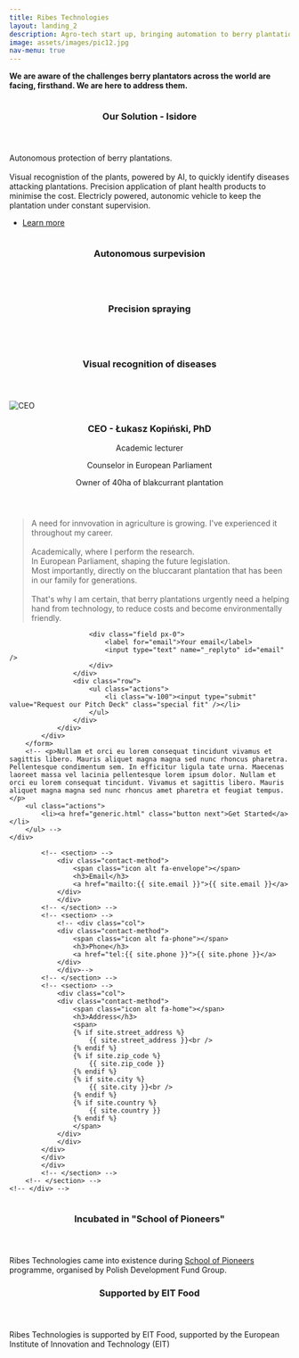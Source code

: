 ```yaml
---
title: Ribes Technologies
layout: landing_2
description: Agro-tech start up, bringing automation to berry plantations.
image: assets/images/pic12.jpg
nav-menu: true
---
```


<!-- Main -->
<div id="main">

<!-- One -->
<section id="one">
	<div class="inner">
		<!-- <header class="major">
			<h2>Leading innovation in agriculture</h2>
		</header> -->
		<p class="text-center">
		<!-- <p> -->
		<strong>We are aware of the challenges berry plantators across the world are facing, firsthand. We are here to address them.</strong></p>
		<!-- <p>The goal remains the same: to deliver a healthy and environmentally friendly fruit to our customers.</p> -->
		<!-- <p>We are here to provide a tool that adresses these problems.</p> -->
	</div>
</section>

<!-- Two -->
<section id="two" class="spotlights">
	<section class="pb-5 pt-3">
		<a href="generic.html" class="image">
			<img src="{% link assets/images/isidore_hero.png %}" alt="" data-position="center center" />
		</a>
		<div class="content">
			<div class="inner">
				<header class="major">
					<h3>Our Solution - Isidore</h3>
				</header>
				<p>Autonomous protection of berry plantations.<br><br>
				Visual recognistion of the plants, powered by AI, to quickly identify diseases attacking plantations.
				Precision application of plant health products to minimise the cost.
				Electricly powered, autonomic vehicle to keep the plantation under constant supervision.</p>
				<ul class="actions">
					<li><a href="/isidore" class="button">Learn more</a></li>
				</ul>
			</div>
		</div>
	</section>
		<section id="one" class="tiles">
			<article>
				<span class="image">
					<img src="{% link assets/images/pic18.jpg %}" alt="" />
				</span>
				<header class="major">
					<h3>Autonomous surpevision</h3>
					<!-- <p>fdsafdasfdasfs</p> -->
				</header>
			</article>
			<article>
				<span class="image">
					<img src="{% link assets/images/pic16.jpg %}" alt="" />
				</span>
				<header class="major">
					<h3>Precision spraying</h3>
					<!-- <p>fdsafdasfdasfs</p> -->
				</header>
			</article>
						<article>
				<span class="image">
					<img src="{% link assets/images/pic14.jpg %}" alt="" />
				</span>
				<header class="major">
					<h3>Visual recognition of diseases</h3>
					<!-- <p>fdsafdasfdasfs</p> -->
				</header>
			</article>
		</section>
		<!-- CEO quote -->
		<section>
			<div class="container p-5">
				<div class="row justify-content-md-center align-items-center py-3">
					<!-- <div class="d-flex w-100 justify-content-center align-items-center"> -->
						<div class="col-md-5">
						<div class="row ">
							<div class="col col-md-5">
								<img src="{% link assets/images/pic17.png %}"  class="rounded-circle" alt="CEO">
							</div>
							</div>
							<div class="row">
							<!-- <div class="row justify-content-md-center py-3"> -->
								<div class="col-md-12">
									<header class="major">
										<h3>CEO - Łukasz Kopiński, PhD</h3>
										<!-- <h3>Łukasz Kopiński, PhD</h3> -->
										<!-- <p class="text-none">Academic lecturer - University of Life Sciences in Lublin</p> -->
										<!-- <p class="text-none">CEO</p> -->
										<p class="text-none">Academic lecturer</p>
										<!-- <p class="text-none">Counselor in European Parliament’s Agriculture Committee</p> -->
										<p class="text-none">Counselor in European Parliament</p>
										<p class="text-none">Owner of 40ha of blakcurrant plantation</p>
									</header>
								</div>
							</div>
							</div>
				<!-- </div> -->
					<div class="col-md-7">
						<blockquote class="mb-0">
							A need for innvovation in agriculture is growing. I've experienced it throughout my career.<br><br>
							Academically, where I perform the research.<br>
							In European Parliament, shaping the future legislation.<br>
							Most importantly, directly on the bluccarant plantation that has been in our family for generations.<br><br>
							That's why I am certain, that berry plantations urgently need a helping hand from technology, to reduce costs and become environmentally friendly.
						</blockquote>
					</div>
				</div>
			</div>
		</section>
	<!-- <section>
		<a href="generic.html" class="image">
			<img src="{% link assets/images/pic09.jpg %}" alt="" data-position="top center" />
		</a>
		<div class="content">
			<div class="inner">
				<header class="major">
					<h3>Rhoncus magna</h3>
				</header>
				<p>Nullam et orci eu lorem consequat tincidunt vivamus et sagittis magna sed nunc rhoncus condimentum sem. In efficitur ligula tate urna. Maecenas massa sed magna lacinia magna pellentesque lorem ipsum dolor. Nullam et orci eu lorem consequat tincidunt. Vivamus et sagittis tempus.</p>
				<ul class="actions">
					<li><a href="generic.html" class="button">Learn more</a></li>
				</ul>
			</div>
		</div>
	</section> -->
	<!-- <section>
		<a href="generic.html" class="image">
			<img src="{% link assets/images/pic10.jpg %}" alt="" data-position="25% 25%" />
		</a>
		<div class="content">
			<div class="inner">
				<header class="major">
					<h3>Sed nunc ligula</h3>
				</header>
				<p>Nullam et orci eu lorem consequat tincidunt vivamus et sagittis magna sed nunc rhoncus condimentum sem. In efficitur ligula tate urna. Maecenas massa sed magna lacinia magna pellentesque lorem ipsum dolor. Nullam et orci eu lorem consequat tincidunt. Vivamus et sagittis tempus.</p>
				<ul class="actions">
					<li><a href="generic.html" class="button">Learn more</a></li>
				</ul>
			</div>
		</div>
	</section> -->
</section>

<!-- Three -->
<section id="three">
	<div class="inner">
		<!-- <header class="major">
			<h2>Pitch deck</h2>
		</header> -->
		<!-- <p>
			We are open for cooperations. If you want to learn more about company and product, we would love to share our pitch deck with you.
		</p> -->
		<div class="mt-5"></div>
		<form name="pitch-deck-form" method="POST" data-netlify="true">
			<div class="row justify-content-md-center">
				<div class="col-md-6">
					<div class="row">

						<div class="field px-0">
							<label for="email">Your email</label>
							<input type="text" name="_replyto" id="email" />
						</div>
					</div>
					<div class="row">
						<ul class="actions">
							<li class="w-100"><input type="submit" value="Request our Pitch Deck" class="special fit" /></li>
						</ul>
					</div>
				</div>
			</div>
		</form>
		<!-- <p>Nullam et orci eu lorem consequat tincidunt vivamus et sagittis libero. Mauris aliquet magna magna sed nunc rhoncus pharetra. Pellentesque condimentum sem. In efficitur ligula tate urna. Maecenas laoreet massa vel lacinia pellentesque lorem ipsum dolor. Nullam et orci eu lorem consequat tincidunt. Vivamus et sagittis libero. Mauris aliquet magna magna sed nunc rhoncus amet pharetra et feugiat tempus.</p>
		<ul class="actions">
			<li><a href="generic.html" class="button next">Get Started</a></li>
		</ul> -->
	</div>
</section>
<!-- Contact -->
<section id="contact">
	<!-- <div class="inner"> -->
		<!-- <section>
			<form action="https://formspree.io/{{ site.email }}" method="POST">
				<div class="field half first">
					<label for="name">Name</label>
					<input type="text" name="name" id="name" />
				</div>
				<div class="field half">
					<label for="email">Email</label>
					<input type="text" name="_replyto" id="email" />
				</div>
				<div class="field">
					<label for="message">Message</label>
					<textarea name="message" id="message" rows="6"></textarea>
				</div>
				<ul class="actions">
					<li><input type="submit" value="Send Message" class="special" /></li>
					<li><input type="reset" value="Clear" /></li>
				</ul>
			</form>
		</section> -->
		<!-- <section class=""> -->
			<div class="row justify-content-md-center p-5">
			<div class="col-md-8">
			<div class="row">
			<div class="col">

			<!-- <section> -->
				<div class="contact-method">
					<span class="icon alt fa-envelope"></span>
					<h3>Email</h3>
					<a href="mailto:{{ site.email }}">{{ site.email }}</a>
				</div>
				</div>
			<!-- </section> -->
			<!-- <section> -->
				<!-- <div class="col">
				<div class="contact-method">
					<span class="icon alt fa-phone"></span>
					<h3>Phone</h3>
					<a href="tel:{{ site.phone }}">{{ site.phone }}</a>
				</div>
				</div>-->
			<!-- </section> -->
			<!-- <section> -->
				<div class="col">
				<div class="contact-method">
					<span class="icon alt fa-home"></span>
					<h3>Address</h3>
					<span>
					{% if site.street_address %}
					    {{ site.street_address }}<br />
					{% endif %}
					{% if site.zip_code %}
					    {{ site.zip_code }}
					{% endif %}
					{% if site.city %}
					    {{ site.city }}<br />
					{% endif %}
					{% if site.country %}
					    {{ site.country }}
					{% endif %}
					</span>
				</div>
				</div>
			</div>
			</div>
			</div>
			<!-- </section> -->
		<!-- </section> -->
	<!-- </div> -->
</section>
<section id="two" class="spotlights">
	<!-- School of Pioniers -->
	<section>
		<a href="generic.html" class="image">
			<img src="{% link assets/images/szkola-pionierow.jpg %}" alt="" data-position="top center" />
		</a>
		<div class="content">
			<div class="inner">
				<header class="major">
					<h3>Incubated in "School of Pioneers"</h3>
				</header>
				<p>Ribes Technologies came into existence during <a href="https://startup.pfr.pl/en/pfr-school-pioneers/" >School of Pioneers</a> programme, organised by Polish Development Fund Group.</p>
			</div>
		</div>
	</section>
</section>
<section id="three" class="spotlights">
	<!-- School of Pioniers -->
	<section>
		<div class="content">
			<div class="inner">
				<header class="major">
					<h3>Supported by EIT Food</h3>
				</header>
				<p>Ribes Technologies is supported by EIT Food, supported by the European Institute of Innovation and Technology (EIT)</p>
			</div>
		</div>
		<div class="image px-5 d-flex align-items-center bg-white">
			<img src="{% link assets/images/eit_food.png %}" alt="" class="img-fluid mx-auto d-block" />
		</div>
	</section>
</section>

</div>
